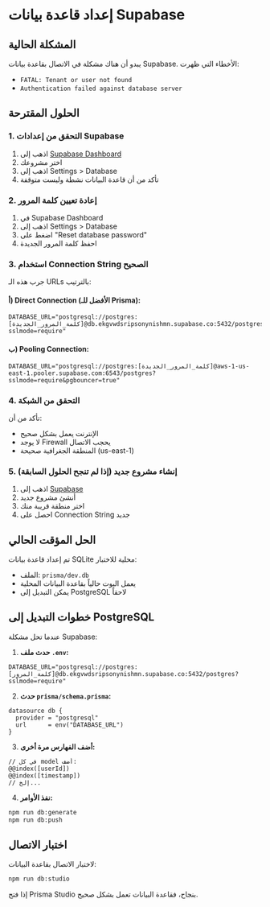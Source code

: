 # إعداد قاعدة بيانات Supabase

## المشكلة الحالية
يبدو أن هناك مشكلة في الاتصال بقاعدة بيانات Supabase. الأخطاء التي ظهرت:
- `FATAL: Tenant or user not found`
- `Authentication failed against database server`

## الحلول المقترحة

### 1. التحقق من إعدادات Supabase
1. اذهب إلى [Supabase Dashboard](https://supabase.com/dashboard)
2. اختر مشروعك
3. اذهب إلى Settings > Database
4. تأكد من أن قاعدة البيانات نشطة وليست متوقفة

### 2. إعادة تعيين كلمة المرور
1. في Supabase Dashboard
2. اذهب إلى Settings > Database
3. اضغط على "Reset database password"
4. احفظ كلمة المرور الجديدة

### 3. استخدام Connection String الصحيح
جرب هذه الـ URLs بالترتيب:

#### أ) Direct Connection (الأفضل للـ Prisma):
```env
DATABASE_URL="postgresql://postgres:[كلمة_المرور_الجديدة]@db.ekgvwdsripsonynishmn.supabase.co:5432/postgres?sslmode=require"
```

#### ب) Pooling Connection:
```env
DATABASE_URL="postgresql://postgres:[كلمة_المرور_الجديدة]@aws-1-us-east-1.pooler.supabase.com:6543/postgres?sslmode=require&pgbouncer=true"
```

### 4. التحقق من الشبكة
تأكد من أن:
- الإنترنت يعمل بشكل صحيح
- لا يوجد Firewall يحجب الاتصال
- المنطقة الجغرافية صحيحة (us-east-1)

### 5. إنشاء مشروع جديد (إذا لم تنجح الحلول السابقة)
1. اذهب إلى [Supabase](https://supabase.com)
2. أنشئ مشروع جديد
3. اختر منطقة قريبة منك
4. احصل على Connection String جديد

## الحل المؤقت الحالي
تم إعداد قاعدة بيانات SQLite محلية للاختبار:
- الملف: `prisma/dev.db`
- يعمل البوت حالياً بقاعدة البيانات المحلية
- يمكن التبديل إلى PostgreSQL لاحقاً

## خطوات التبديل إلى PostgreSQL
عندما تحل مشكلة Supabase:

1. **حدث ملف `.env`:**
```env
DATABASE_URL="postgresql://postgres:[كلمة_المرور]@db.ekgvwdsripsonynishmn.supabase.co:5432/postgres?sslmode=require"
```

2. **حدث `prisma/schema.prisma`:**
```prisma
datasource db {
  provider = "postgresql"
  url      = env("DATABASE_URL")
}
```

3. **أضف الفهارس مرة أخرى:**
```prisma
// في كل model أضف:
@@index([userId])
@@index([timestamp])
// إلخ...
```

4. **نفذ الأوامر:**
```bash
npm run db:generate
npm run db:push
```

## اختبار الاتصال
لاختبار الاتصال بقاعدة البيانات:
```bash
npm run db:studio
```

إذا فتح Prisma Studio بنجاح، فقاعدة البيانات تعمل بشكل صحيح.
